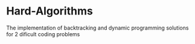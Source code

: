 # Hard-Algorithms

The implementation of backtracking and dynamic programming solutions for 2 dificult coding problems

